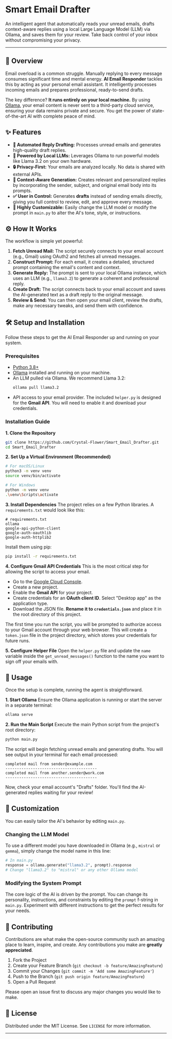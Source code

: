 # Smart Email Drafter

An intelligent agent that automatically reads your unread emails, drafts context-aware replies using a local Large Language Model (LLM) via Ollama, and saves them for your review. Take back control of your inbox without compromising your privacy.

-----

## 🌟 Overview

Email overload is a common struggle. Manually replying to every message consumes significant time and mental energy. **AI Email Responder** tackles this by acting as your personal email assistant. It intelligently processes incoming emails and prepares professional, ready-to-send drafts.

The key difference? **It runs entirely on your local machine.** By using [Ollama](https://ollama.com/), your email content is never sent to a third-party cloud service, ensuring your data remains private and secure. You get the power of state-of-the-art AI with complete peace of mind.

## ✨ Features

  * **📧 Automated Reply Drafting:** Processes unread emails and generates high-quality draft replies.
  * **🤖 Powered by Local LLMs:** Leverages Ollama to run powerful models like Llama 3.2 on your own hardware.
  * **🔒 Privacy-First:** Your emails are analyzed locally. No data is shared with external APIs.
  * **🧠 Context-Aware Generation:** Creates relevant and personalized replies by incorporating the sender, subject, and original email body into its prompts.
  * **✅ User in Control:** Generates **drafts** instead of sending emails directly, giving you full control to review, edit, and approve every message.
  * **🔧 Highly Customizable:** Easily change the LLM model or modify the prompt in `main.py` to alter the AI's tone, style, or instructions.

## ⚙️ How It Works

The workflow is simple yet powerful:

1.  **Fetch Unread Mail:** The script securely connects to your email account (e.g., Gmail) using OAuth2 and fetches all unread messages.
2.  **Construct Prompt:** For each email, it creates a detailed, structured prompt containing the email's content and context.
3.  **Generate Reply:** The prompt is sent to your local Ollama instance, which uses an LLM (e.g., `llama3.2`) to generate a coherent and professional reply.
4.  **Create Draft:** The script connects back to your email account and saves the AI-generated text as a draft reply to the original message.
5.  **Review & Send:** You can then open your email client, review the drafts, make any necessary tweaks, and send them with confidence.

## 🛠️ Setup and Installation

Follow these steps to get the AI Email Responder up and running on your system.

### Prerequisites

  * [Python 3.8+](https://www.python.org/downloads/)
  * [Ollama](https://ollama.com/download) installed and running on your machine.
  * An LLM pulled via Ollama. We recommend Llama 3.2:
    ```bash
    ollama pull llama3.2
    ```
  * API access to your email provider. The included `helper.py` is designed for the **Gmail API**. You will need to enable it and download your credentials.

### Installation Guide

**1. Clone the Repository**

```bash
git clone https://github.com/Crystal-Flower/Smart_Email_Drafter.git
cd Smart_Email_Drafter
```

**2. Set Up a Virtual Environment (Recommended)**

```bash
# For macOS/Linux
python3 -m venv venv
source venv/bin/activate

# For Windows
python -m venv venv
.\venv\Scripts\activate
```

**3. Install Dependencies**
The project relies on a few Python libraries. A `requirements.txt` would look like this:

```
# requirements.txt
ollama
google-api-python-client
google-auth-oauthlib
google-auth-httplib2
```

Install them using pip:

```bash
pip install -r requirements.txt
```

**4. Configure Gmail API Credentials**
This is the most critical step for allowing the script to access your email.

  * Go to the [Google Cloud Console](https://console.cloud.google.com/).
  * Create a new project.
  * Enable the **Gmail API** for your project.
  * Create credentials for an **OAuth client ID**. Select "Desktop app" as the application type.
  * Download the JSON file. **Rename it to `credentials.json`** and place it in the root directory of this project.

The first time you run the script, you will be prompted to authorize access to your Gmail account through your web browser. This will create a `token.json` file in the project directory, which stores your credentials for future runs.

**5. Configure Helper File**
Open the `helper.py` file and update the `name` variable inside the `get_unread_messages()` function to the name you want to sign off your emails with.

## 🚀 Usage

Once the setup is complete, running the agent is straightforward.

**1. Start Ollama**
Ensure the Ollama application is running or start the server in a separate terminal:

```bash
ollama serve
```

**2. Run the Main Script**
Execute the main Python script from the project's root directory:

```bash
python main.py
```

The script will begin fetching unread emails and generating drafts. You will see output in your terminal for each email processed:

```
completed mail from sender@example.com
----------------------------------------
completed mail from another.sender@work.com
----------------------------------------
```

Now, check your email account's "Drafts" folder. You'll find the AI-generated replies waiting for your review\!

## 🔧 Customization

You can easily tailor the AI's behavior by editing `main.py`.

### Changing the LLM Model

To use a different model you have downloaded in Ollama (e.g., `mistral` or `gemma`), simply change the model name in this line:

```python
# In main.py
response = ollama.generate("llama3.2", prompt).response
# Change "llama3.2" to "mistral" or any other Ollama model
```

### Modifying the System Prompt

The core logic of the AI is driven by the prompt. You can change its personality, instructions, and constraints by editing the `prompt` f-string in `main.py`. Experiment with different instructions to get the perfect results for your needs.

## 🤝 Contributing

Contributions are what make the open-source community such an amazing place to learn, inspire, and create. Any contributions you make are **greatly appreciated**.

1.  Fork the Project
2.  Create your Feature Branch (`git checkout -b feature/AmazingFeature`)
3.  Commit your Changes (`git commit -m 'Add some AmazingFeature'`)
4.  Push to the Branch (`git push origin feature/AmazingFeature`)
5.  Open a Pull Request

Please open an issue first to discuss any major changes you would like to make.

## 📄 License

Distributed under the MIT License. See `LICENSE` for more information.

-----
